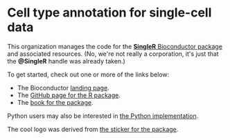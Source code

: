 # Cell type annotation for single-cell data

This organization manages the code for the [**SingleR** Bioconductor package](https://bioconductor.org/packages/SingleR) and associated resources.
(No, we're not really a corporation, it's just that the **@SingleR** handle was already taken.)

To get started, check out one or more of the links below:

- The Bioconductor [landing page](https://bioconductor.org/packages/SingleR).
- The [GitHub page for the R package](https://github.com/SingleR-inc/SingleR).
- The [book for the package](https://bioconductor.org/books/release/SingleRBook/).

Python users may also be interested in [the Python implementation](https://github.com/SingleR-inc/singler-py).

The cool logo was derived from [the sticker for the package](https://github.com/Bioconductor/BiocStickers/tree/devel/SingleR).
